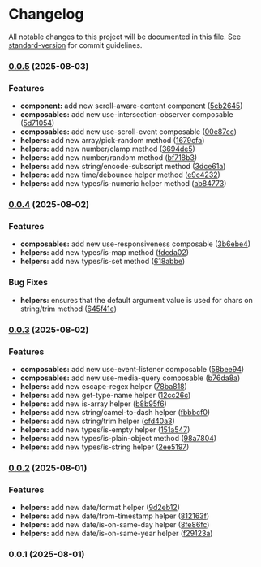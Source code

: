 # Changelog

All notable changes to this project will be documented in this file. See [standard-version](https://github.com/conventional-changelog/standard-version) for commit guidelines.

### [0.0.5](https://github.com/ismailceylan/mark-3/compare/v0.0.4...v0.0.5) (2025-08-03)


### Features

* **component:** add new scroll-aware-content component ([5cb2645](https://github.com/ismailceylan/mark-3/commit/5cb2645a7f2ed778adc5f30a6e684b89b4ac360a))
* **composables:** add new use-intersection-observer composable ([5d71054](https://github.com/ismailceylan/mark-3/commit/5d710544a3067f29c8b5c4ce1db66c1ab3549a06))
* **composables:** add new use-scroll-event composable ([00e87cc](https://github.com/ismailceylan/mark-3/commit/00e87cc5bab981f53c4c61a7f3858ad4d0c45a9c))
* **helpers:** add new array/pick-random method ([1679cfa](https://github.com/ismailceylan/mark-3/commit/1679cfa821219fe85aef19afc17ed1b831d08ffd))
* **helpers:** add new number/clamp method ([3694de5](https://github.com/ismailceylan/mark-3/commit/3694de551c05ad8cab78e139f35225f92d7e50b1))
* **helpers:** add new number/random method ([bf718b3](https://github.com/ismailceylan/mark-3/commit/bf718b3ffca5147fb7985bde8d5c22e2763b3bfc))
* **helpers:** add new string/encode-subscript method ([3dce61a](https://github.com/ismailceylan/mark-3/commit/3dce61a8c9d927126ddb94118a33d0663bba5269))
* **helpers:** add new time/debounce helper method ([e9c4232](https://github.com/ismailceylan/mark-3/commit/e9c423233f7b946715f8624432af40f96aba9e90))
* **helpers:** add new types/is-numeric helper method ([ab84773](https://github.com/ismailceylan/mark-3/commit/ab847736ae695fce62e42155c3653a216f6e321b))

### [0.0.4](https://github.com/ismailceylan/mark-3/compare/v0.0.3...v0.0.4) (2025-08-02)


### Features

* **composables:** add new use-responsiveness composable ([3b6ebe4](https://github.com/ismailceylan/mark-3/commit/3b6ebe4f0c50668453071cf4146b3dc459a25f24))
* **helpers:** add new types/is-map method ([fdcda02](https://github.com/ismailceylan/mark-3/commit/fdcda0239aab54951df1c708dee7e74989801c79))
* **helpers:** add new types/is-set method ([618abbe](https://github.com/ismailceylan/mark-3/commit/618abbeb6f068774dfa4c6158302fd7ac5f7fccc))


### Bug Fixes

* **helpers:** ensures that the default argument value is used for chars on string/trim method ([645f41e](https://github.com/ismailceylan/mark-3/commit/645f41e883b8777a16e4773ed520411e9953a45b))

### [0.0.3](https://github.com/ismailceylan/mark-3/compare/v0.0.2...v0.0.3) (2025-08-02)


### Features

* **composables:** add new use-event-listener composable ([58bee94](https://github.com/ismailceylan/mark-3/commit/58bee94286d6736fee813f2286a3bd33031d58b2))
* **composables:** add new use-media-query composable ([b76da8a](https://github.com/ismailceylan/mark-3/commit/b76da8a083e13e60c967c90f8116aaa3c735c74f))
* **helpers:** add new escape-regex helper ([78ba818](https://github.com/ismailceylan/mark-3/commit/78ba818542c8325809d72ec7920f2aa14cd053d0))
* **helpers:** add new get-type-name helper ([12cc26c](https://github.com/ismailceylan/mark-3/commit/12cc26c83335f96af408d90b5accab3aaa5f6d32))
* **helpers:** add new is-array helper ([b8b95f6](https://github.com/ismailceylan/mark-3/commit/b8b95f652677f6dc6079b34cd97bcb64671db75c))
* **helpers:** add new string/camel-to-dash helper ([fbbbcf0](https://github.com/ismailceylan/mark-3/commit/fbbbcf0570b38ccabbd44044ca9054d3dccdaafd))
* **helpers:** add new string/trim helper ([cfd40a3](https://github.com/ismailceylan/mark-3/commit/cfd40a3a4741bb0ffe8bcc184f623cb6c6f39c6c))
* **helpers:** add new types/is-empty helper ([151a547](https://github.com/ismailceylan/mark-3/commit/151a547d2ab89e47b5d9f85bad080af82d4e02a4))
* **helpers:** add new types/is-plain-object method ([98a7804](https://github.com/ismailceylan/mark-3/commit/98a780415f4d1b086075be042b8467509fb2815d))
* **helpers:** add new types/is-string helper ([2ee5197](https://github.com/ismailceylan/mark-3/commit/2ee51979235a674d63a3d8c9381f37ccc84ecfd7))

### [0.0.2](https://github.com/ismailceylan/mark-3/compare/v0.0.1...v0.0.2) (2025-08-01)


### Features

* **helpers:** add new date/format helper ([9d2eb12](https://github.com/ismailceylan/mark-3/commit/9d2eb12c8595785d0b40ec740612ecdc407e4fe2))
* **helpers:** add new date/from-timestamp helper ([812163f](https://github.com/ismailceylan/mark-3/commit/812163f84a11e53f77b7f291ccad8f1b3bd88631))
* **helpers:** add new date/is-on-same-day helper ([8fe86fc](https://github.com/ismailceylan/mark-3/commit/8fe86fcff57d51803307f12f7e78310999f0acb2))
* **helpers:** add new date/is-on-same-year helper ([f29123a](https://github.com/ismailceylan/mark-3/commit/f29123a2997e294c2672bb450124e0b571b6d730))

### 0.0.1 (2025-08-01)
